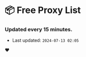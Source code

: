 # :package: Free Proxy List
### Updated every 15 minutes.

- Last updated: `2024-07-13 02:05`

:heart:
